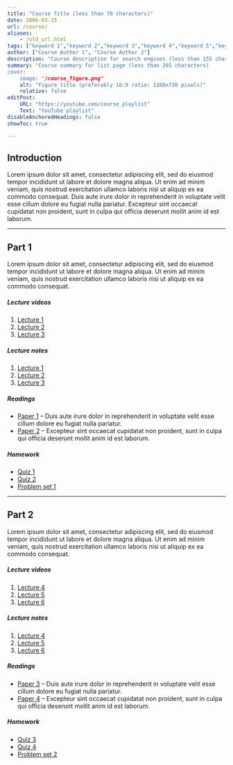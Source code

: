 ```yaml
---
title: "Course Title (less than 70 characters)" 
date: 2006-03-15
url: /course/
aliases:
    - /old_url.html
tags: ["keyword 1","keyword 2","keyword 3","keyword 4","keyword 5","keyword 6","keyword 7","keyword 8"]
author: ["Course Author 1", "Course Author 2"]
description: "Course description for search engines (less than 155 characters)" 
summary: "Course summary for list page (less than 265 characters)
cover:
    image: "/course_figure.png"
    alt: "Figure title (preferably 16:9 ratio: 1280x720 pixels)"
    relative: false
editPost:
    URL: "https://youtube.com/course_playlist"
    Text: "YouTube playlist"
disableAnchoredHeadings: false
showToc: true

---
```


## Introduction

Lorem ipsum dolor sit amet, consectetur adipiscing elit, sed do eiusmod tempor incididunt ut labore et dolore magna aliqua. Ut enim ad minim veniam, quis nostrud exercitation ullamco laboris nisi ut aliquip ex ea commodo consequat. Duis aute irure dolor in reprehenderit in voluptate velit esse cillum dolore eu fugiat nulla pariatur. Excepteur sint occaecat cupidatat non proident, sunt in culpa qui officia deserunt mollit anim id est laborum.

---

## Part 1

Lorem ipsum dolor sit amet, consectetur adipiscing elit, sed do eiusmod tempor incididunt ut labore et dolore magna aliqua. Ut enim ad minim veniam, quis nostrud exercitation ullamco laboris nisi ut aliquip ex ea commodo consequat. 

##### Lecture videos

1. [Lecture 1](https://youtu.be/lecture_1)
2. [Lecture 2](https://youtu.be/lecture_2)
3. [Lecture 3](https://youtu.be/lecture_3)

##### Lecture notes

1. [Lecture 1](lecture_1.pdf)
2. [Lecture 2](lecture_2.pdf)
3. [Lecture 3](lecture_3.pdf)

##### Readings

- [Paper 1](https://doi.org/paper_1) – Duis aute irure dolor in reprehenderit in voluptate velit esse cillum dolore eu fugiat nulla pariatur.
- [Paper 2](https://doi.org/paper_2) – Excepteur sint occaecat cupidatat non proident, sunt in culpa qui officia deserunt mollit anim id est laborum.

##### Homework

- [Quiz 1](quiz_1.pdf)
- [Quiz 2](quiz_2.pdf)
- [Problem set 1](ps_1.pdf)

---

## Part 2

Lorem ipsum dolor sit amet, consectetur adipiscing elit, sed do eiusmod tempor incididunt ut labore et dolore magna aliqua. Ut enim ad minim veniam, quis nostrud exercitation ullamco laboris nisi ut aliquip ex ea commodo consequat. 

##### Lecture videos

1. [Lecture 4](https://youtu.be/lecture_4)
2. [Lecture 5](https://youtu.be/lecture_5)
3. [Lecture 6](https://youtu.be/lecture_6)

##### Lecture notes

1. [Lecture 4](lecture_4.pdf)
2. [Lecture 5](lecture_5.pdf)
3. [Lecture 6](lecture_6.pdf)

##### Readings

- [Paper 3](https://doi.org/paper_3) – Duis aute irure dolor in reprehenderit in voluptate velit esse cillum dolore eu fugiat nulla pariatur.
- [Paper 4](https://doi.org/paper_4) – Excepteur sint occaecat cupidatat non proident, sunt in culpa qui officia deserunt mollit anim id est laborum.

##### Homework

- [Quiz 3](quiz_3.pdf)
- [Quiz 4](quiz_4.pdf)
- [Problem set 2](ps_2.pdf)